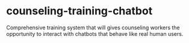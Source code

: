 # counseling-training-chatbot
Comprehensive training system that will gives counseling workers the opportunity to interact with chatbots that behave like real human users.

